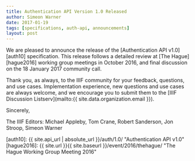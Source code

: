 ```yaml
---
title: Authentication API Version 1.0 Released
author: Simeon Warner
date: 2017-01-19
tags: [specifications, auth-api, announcements]
layout: post
---
```


We are pleased to announce the release of the [Authentication API v1.0][auth10] specification. This release follows a detailed review at [The Hague][hague2016] working group meetings in October 2016, and final discussion on the 18 January 2017 community call.

Thank you, as always, to the IIIF community for your feedback, questions, and use cases. Implementation experience, new questions and use cases are always welcome, and we encourage you to submit them to the [IIIF Discussion Listserv](mailto:{{ site.data.organization.email }}).

Sincerely,

The IIIF Editors:
Michael Appleby,
Tom Crane,
Robert Sanderson,
Jon Stroop,
Simeon Warner

[auth10]: {{ site.api_url | absolute_url }}/auth/1.0/ "Authentication API v1.0"
[hague2016]: {{ site.url }}{{ site.baseurl }}/event/2016/thehague/ "The Hague Working Group Meeting 2016"